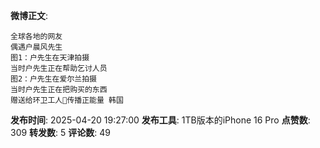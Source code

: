 **微博正文**: 
```
全球各地的网友
偶遇户晨风先生
图1：户先生在天津拍摄
当时户先生正在帮助乞讨人员
图2：户先生在爱尔兰拍摄
当时户先生正在把购买的东西
赠送给环卫工人🙏传播正能量 韩国
```
**发布时间**: 2025-04-20 19:27:00
**发布工具**: 1TB版本的iPhone 16 Pro
**点赞数**: 309
**转发数**: 5
**评论数**: 49
